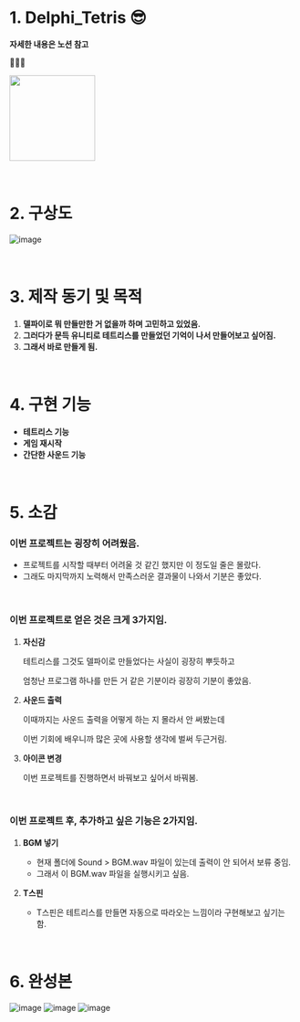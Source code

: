 # 1. Delphi_Tetris 😎

**자세한 내용은 노션 참고**

🔽🔽🔽 

<a href = "https://hushed-interest-231.notion.site/Tetris-2081958ff997803c8996eff0a5eeb7a1?pvs=74" target="blank" title="자세한 내용은 노션 참고"> <img src="https://img.shields.io/badge/Notion -black.svg?style=flat&logo=notion&logoColor=ffffff" width="150"></a>

<br>

# 2. 구상도

![image](https://github.com/user-attachments/assets/bd8a8464-3d64-42c7-b162-b58d1fb41040)

<br>

# 3. 제작 동기 및 목적

1. **델파이로 뭐 만들만한 거 없을까 하며 고민하고 있었음.**
2. **그러다가 문득 유니티로 테트리스를 만들었던 기억이 나서 만들어보고 싶어짐.**
3. **그래서 바로 만들게 됨.**
   
<br>

# 4. 구현 기능

- **테트리스 기능**
- **게임 재시작**
- **간단한 사운드 기능**

<br>

# 5. 소감


### **이번 프로젝트는 굉장히 어려웠음.**

- 프로젝트를 시작할 때부터 어려울 것 같긴 했지만 이 정도일 줄은 몰랐다.
- 그래도 마지막까지 노력해서 만족스러운 결과물이 나와서 기분은 좋았다.

<br>

### **이번 프로젝트로 얻은 것은 크게 3가지임.**

1. **자신감**
    
    테트리스를 그것도 델파이로 만들었다는 사실이 굉장히 뿌듯하고
    
    엄청난 프로그램 하나를 만든 거 같은 기분이라 굉장히 기분이 좋았음.
    
2. **사운드 출력**
    
    이때까지는 사운드 출력을 어떻게 하는 지 몰라서 안 써봤는데
    
    이번 기회에 배우니까 많은 곳에 사용할 생각에 벌써 두근거림.
    
3. **아이콘 변경**
    
    이번 프로젝트를 진행하면서 바꿔보고 싶어서 바꿔봄.
    
<br>

### **이번 프로젝트 후, 추가하고 싶은 기능은 2가지임.**

1. **BGM 넣기**
    - 현재 폴더에 Sound > BGM.wav 파일이 있는데 출력이 안 되어서 보류 중임.
    - 그래서 이 BGM.wav 파일을 실행시키고 싶음.

2. **T스핀**
    - T스핀은 테트리스를 만들면 자동으로 따라오는 느낌이라 구현해보고 싶기는 함.

<br>

# 6. 완성본

![image](https://github.com/user-attachments/assets/f1db9bb4-6db8-4ac0-bd30-d7a6885282d7)
![image](https://github.com/user-attachments/assets/a669ed73-6095-43f1-b6c3-878f1eba5e37)
![image](https://github.com/user-attachments/assets/837b826a-f14c-485c-b09f-b533ca03aaa9)
